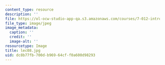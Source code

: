 ```yaml
---
content_type: resource
description: ''
file: https://ol-ocw-studio-app-qa.s3.amazonaws.com/courses/7-012-introduction-to-biology-fall-2004/dc8b77fb700db96964cff0a600d98293_lec08.jpg
file_type: image/jpeg
image_metadata:
  caption: ''
  credit: ''
  image-alt: ''
resourcetype: Image
title: lec08.jpg
uid: dc8b77fb-700d-b969-64cf-f0a600d98293
---
```

